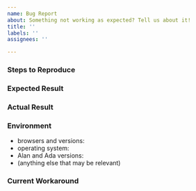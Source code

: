 ```yaml
---
name: Bug Report
about: Something not working as expected? Tell us about it!
title: ''
labels: ''
assignees: ''

---
```


<!-- ::: IMPORTANT NOTE ::: 

Hi, this is the Alan and Ada development team. Please take a moment to read the instructions below:

Please ask any questions you have in our forum: https://github.com/WimYedema/alan-and-ada/discussions

Please wait to file a Github issue until after you've read through and understand the contributing guidelines. If you're not sure if you should submit an issue, ask your question in the forum linked above.
https://github.com/WimYedema/alan-and-ada/blob/master/.github/CONTRIBUTING.md#reporting-bugs
-->

<!-- Please follow the format below to make it easier for us to help you -->
<!-- Add relevant pictures/gifs as appropriate -->

### Steps to Reproduce
<!-- Detailed steps for reproducing the problem -->
<!-- If possible, please include a self-contained code snippet that demonstrates the problem -->

### Expected Result
<!-- What you expected to happen -->

### Actual Result
<!-- What happened instead -->

### Environment
<!-- Please fill out these fields -->
- browsers and versions: <!-- e.x. Chrome (50.0.2883.87), Firefox (50.1.0), Edge (38.14393.0.0), etc. -->
- operating system: <!-- What OS are you using? -->
- Alan and Ada versions: <!-- which version(s) of Alan and Ada contain the bug?-->
- (anything else that may be relevant) <!-- Are there versions of Alan and Ada that don't contain the bug?, etc. -->

### Current Workaround
<!-- If you have determined a workaround for this issue, please detail it here -->

